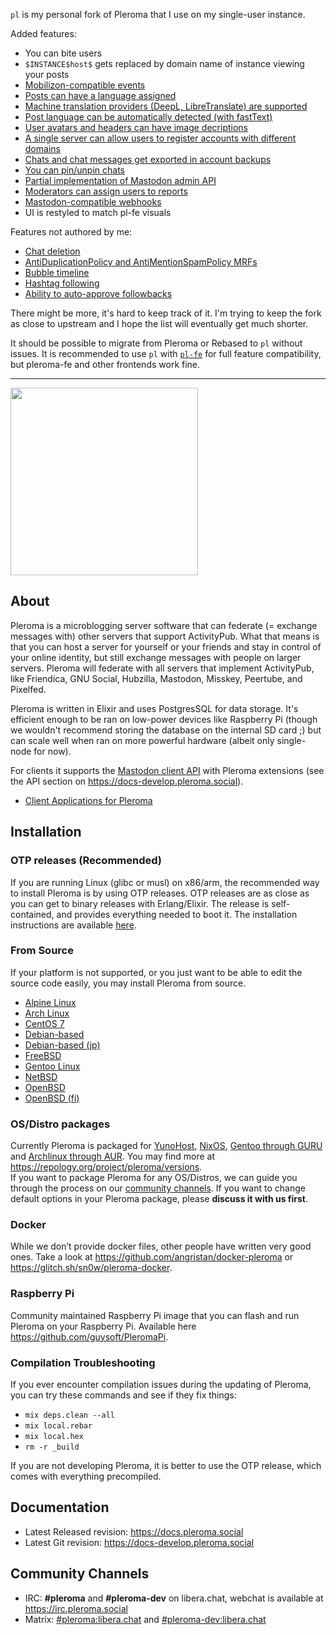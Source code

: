 `pl` is my personal fork of Pleroma that I use on my single-user instance.

Added features:

- You can bite users
- `$INSTANCE$host$` gets replaced by domain name of instance viewing your posts
- [Mobilizon-compatible events](https://git.pleroma.social/pleroma/pleroma/-/merge_requests/3955)
- [Posts can have a language assigned](https://git.pleroma.social/pleroma/pleroma/-/merge_requests/3940)
- [Machine translation providers (DeepL, LibreTranslate) are supported](https://git.pleroma.social/pleroma/pleroma/-/merge_requests/4102)
- [Post language can be automatically detected (with fastText)](https://git.pleroma.social/pleroma/pleroma/-/merge_requests/4103)
- [User avatars and headers can have image decriptions](https://git.pleroma.social/pleroma/pleroma/-/merge_requests/4227)
- [A single server can allow users to register accounts with different domains](https://git.pleroma.social/pleroma/pleroma/-/merge_requests/3965)
- [Chats and chat messages get exported in account backups](https://git.pleroma.social/pleroma/pleroma/-/merge_requests/4088)
- [You can pin/unpin chats](https://git.pleroma.social/pleroma/pleroma/-/merge_requests/3637)
- [Partial implementation of Mastodon admin API](https://git.pleroma.social/pleroma/pleroma/-/merge_requests/3671)
- [Moderators can assign users to reports](https://git.pleroma.social/pleroma/pleroma/-/merge_requests/3670)
- [Mastodon-compatible webhooks](https://git.pleroma.social/pleroma/pleroma/-/merge_requests/3683)
- UI is restyled to match pl-fe visuals

Features not authored by me:
- [Chat deletion](https://git.pleroma.social/pleroma/pleroma/-/merge_requests/3029)
- [AntiDuplicationPolicy and AntiMentionSpamPolicy MRFs](https://gitlab.com/soapbox-pub/rebased/-/merge_requests/249)
- [Bubble timeline](https://akkoma.dev/AkkomaGang/akkoma/pulls/100)
- [Hashtag following](https://akkoma.dev/AkkomaGang/akkoma/pulls/341)
- [Ability to auto-approve followbacks](https://akkoma.dev/AkkomaGang/akkoma/pulls/674)

There might be more, it's hard to keep track of it. I'm trying to keep the fork as close to upstream and I hope the list will eventually get much shorter.

It should be possible to migrate from Pleroma or Rebased to `pl` without issues. It is recommended to use `pl` with [`pl-fe`](https://github.com/mkljczk/pl-fe/tree/develop/packages/pl-fe) for full feature compatibility, but pleroma-fe and other frontends work fine.

---

<img src="https://git.pleroma.social/pleroma/pleroma/uploads/8cec84f5a084d887339f57deeb8a293e/pleroma-banner-vector-nopad-notext.svg" width="300px" />

## About 

Pleroma is a microblogging server software that can federate (= exchange messages with) other servers that support ActivityPub. What that means is that you can host a server for yourself or your friends and stay in control of your online identity, but still exchange messages with people on larger servers. Pleroma will federate with all servers that implement ActivityPub, like Friendica, GNU Social, Hubzilla, Mastodon, Misskey, Peertube, and Pixelfed.

Pleroma is written in Elixir and uses PostgresSQL for data storage. It's efficient enough to be ran on low-power devices like Raspberry Pi (though we wouldn't recommend storing the database on the internal SD card ;) but can scale well when ran on more powerful hardware (albeit only single-node for now).

For clients it supports the [Mastodon client API](https://docs.joinmastodon.org/api/guidelines/) with Pleroma extensions (see the API section on <https://docs-develop.pleroma.social>).

- [Client Applications for Pleroma](https://docs-develop.pleroma.social/backend/clients/)

## Installation

### OTP releases (Recommended)
If you are running Linux (glibc or musl) on x86/arm, the recommended way to install Pleroma is by using OTP releases. OTP releases are as close as you can get to binary releases with Erlang/Elixir. The release is self-contained, and provides everything needed to boot it. The installation instructions are available [here](https://docs-develop.pleroma.social/backend/installation/otp_en/).

### From Source
If your platform is not supported, or you just want to be able to edit the source code easily, you may install Pleroma from source.

- [Alpine Linux](https://docs-develop.pleroma.social/backend/installation/alpine_linux_en/)
- [Arch Linux](https://docs-develop.pleroma.social/backend/installation/arch_linux_en/)
- [CentOS 7](https://docs-develop.pleroma.social/backend/installation/centos7_en/)
- [Debian-based](https://docs-develop.pleroma.social/backend/installation/debian_based_en/)
- [Debian-based (jp)](https://docs-develop.pleroma.social/backend/installation/debian_based_jp/)
- [FreeBSD](https://docs-develop.pleroma.social/backend/installation/freebsd_en/)
- [Gentoo Linux](https://docs-develop.pleroma.social/backend/installation/gentoo_en/)
- [NetBSD](https://docs-develop.pleroma.social/backend/installation/netbsd_en/)
- [OpenBSD](https://docs-develop.pleroma.social/backend/installation/openbsd_en/)
- [OpenBSD (fi)](https://docs-develop.pleroma.social/backend/installation/openbsd_fi/)

### OS/Distro packages
Currently Pleroma is packaged for [YunoHost](https://yunohost.org), [NixOS](https://nixos.org), [Gentoo through GURU](https://gentoo.org/) and [Archlinux through AUR](https://aur.archlinux.org/packages/pleroma). You may find more at <https://repology.org/project/pleroma/versions>.  
If you want to package Pleroma for any OS/Distros, we can guide you through the process on our [community channels](#community-channels). If you want to change default options in your Pleroma package, please **discuss it with us first**.

### Docker
While we don’t provide docker files, other people have written very good ones. Take a look at <https://github.com/angristan/docker-pleroma> or <https://glitch.sh/sn0w/pleroma-docker>.

### Raspberry Pi
Community maintained Raspberry Pi image that you can flash and run Pleroma on your Raspberry Pi. Available here <https://github.com/guysoft/PleromaPi>.

### Compilation Troubleshooting
If you ever encounter compilation issues during the updating of Pleroma, you can try these commands and see if they fix things:

- `mix deps.clean --all`
- `mix local.rebar`
- `mix local.hex`
- `rm -r _build`

If you are not developing Pleroma, it is better to use the OTP release, which comes with everything precompiled.

## Documentation
- Latest Released revision: <https://docs.pleroma.social>
- Latest Git revision: <https://docs-develop.pleroma.social>

## Community Channels
* IRC: **#pleroma** and **#pleroma-dev** on libera.chat, webchat is available at <https://irc.pleroma.social>
* Matrix: [#pleroma:libera.chat](https://matrix.to/#/#pleroma:libera.chat) and [#pleroma-dev:libera.chat](https://matrix.to/#/#pleroma-dev:libera.chat)

